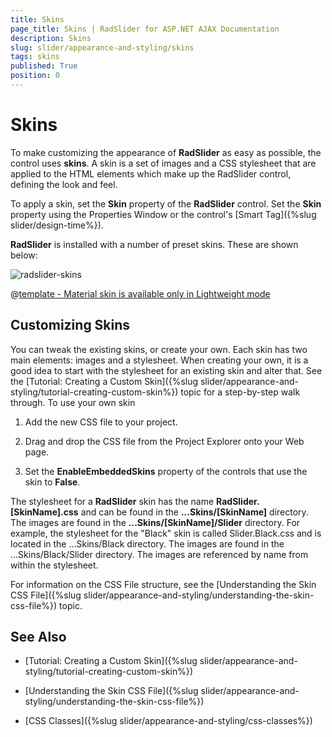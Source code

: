 ```yaml
---
title: Skins
page_title: Skins | RadSlider for ASP.NET AJAX Documentation
description: Skins
slug: slider/appearance-and-styling/skins
tags: skins
published: True
position: 0
---
```


# Skins

To make customizing the appearance of **RadSlider** as easy as possible, the control uses **skins**. A skin is a set of images and a CSS stylesheet that are applied to the HTML elements which make up the RadSlider control, defining the look and feel.

To apply a skin, set the **Skin** property of the **RadSlider** control. Set the **Skin** property using the Properties Window or the control's [Smart Tag]({%slug slider/design-time%}).

**RadSlider** is installed with a number of preset skins. These are shown below:

![radslider-skins](images/slider-skins.png) 


 @[template - Material skin is available only in Lightweight mode](/_templates/common/skins-notes.md#material-only-in-lightweight) 




## Customizing Skins

You can tweak the existing skins, or create your own. Each skin has two main elements: images and a stylesheet. When creating your own, it is a good idea to start with the stylesheet for an existing skin and alter that. See the [Tutorial: Creating a Custom Skin]({%slug slider/appearance-and-styling/tutorial-creating-custom-skin%}) topic for a step-by-step walk through. To use your own skin

1. Add the new CSS file to your project.

1. Drag and drop the CSS file from the Project Explorer onto your Web page.

1. Set the **EnableEmbeddedSkins** property of the controls that use the skin to **False**.

The stylesheet for a **RadSlider** skin has the name **RadSlider.[SkinName].css** and can be found in the **...Skins/[SkinName]** directory. The images are found in the **...Skins/[SkinName]/Slider** directory. For example, the stylesheet for the "Black" skin is called Slider.Black.css and is located in the ...Skins/Black directory. The images are found in the ...Skins/Black/Slider directory. The images are referenced by name from within the stylesheet.

For information on the CSS File structure, see the [Understanding the Skin CSS File]({%slug slider/appearance-and-styling/understanding-the-skin-css-file%}) topic.

## See Also

 * [Tutorial: Creating a Custom Skin]({%slug slider/appearance-and-styling/tutorial-creating-custom-skin%})

 * [Understanding the Skin CSS File]({%slug slider/appearance-and-styling/understanding-the-skin-css-file%})

 * [CSS Classes]({%slug slider/appearance-and-styling/css-classes%})
